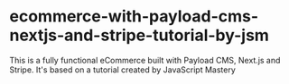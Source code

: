 # ecommerce-with-payload-cms-nextjs-and-stripe-tutorial-by-jsm
This is a fully functional eCommerce built with Payload CMS, Next.js and Stripe. It's based on a tutorial created by JavaScript Mastery
